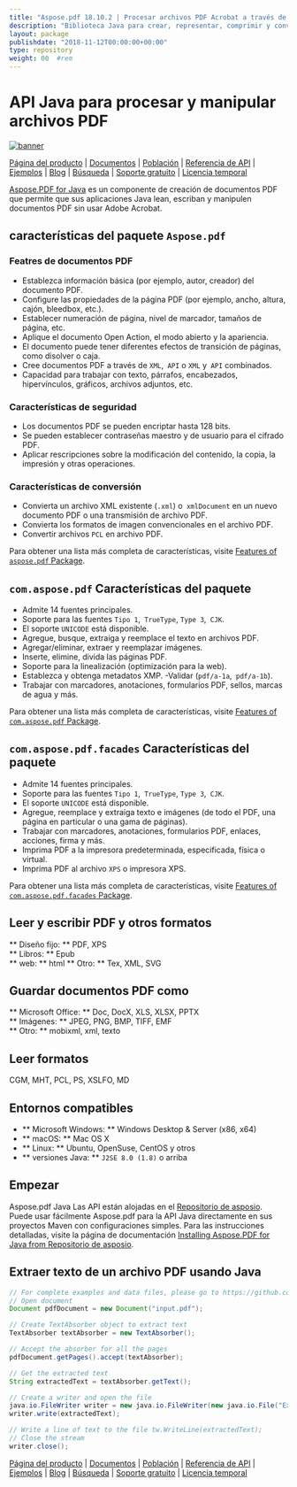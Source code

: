 ```yaml
---
title: "Aspose.pdf 18.10.2 | Procesar archivos PDF Acrobat a través de Java API" 
description: "Biblioteca Java para crear, representar, comprimir y convertir PDF. Admite fuentes personalizadas, JavaScript, gráficos, marcadores, imágenes, exportación, anotación, formularios e impresión." 
layout: package
publishdate: "2018-11-12T00:00:00+00:00"
type: repository
weight: 00	#rem
---
```


# API Java para procesar y manipular archivos PDF
[![banner](../aspose_pdf-for-java-banner.png)](./)

[Página del producto](https://products.aspose.com/pdf/java) | [Documentos](https://docs.aspose.com/pdf/java/) | [Población](https://products.aspose.app/pdf/family) | [Referencia de API](https://apireference.aspose.com/pdf/java) | [Ejemplos](https://github.com/aspose-pdf/Aspose.PDF-for-Java/tree/master/Ejemplos) | [Blog](https://blog.aspose.com/category/pdf/) | [Búsqueda](https://search.aspose.com/) | [Soporte gratuito](https://forum.aspose.com/c/pdf) | [Licencia temporal](https://purchase.aspose.com/temporary-license)

[Aspose.PDF for Java](https://products.aspose.com/pdf/java) es un componente de creación de documentos PDF que permite que sus aplicaciones Java lean, escriban y manipulen documentos PDF sin usar Adobe Acrobat.

## características del paquete `Aspose.pdf`

### Featres de documentos PDF
- Establezca información básica (por ejemplo, autor, creador) del documento PDF.
- Configure las propiedades de la página PDF (por ejemplo, ancho, altura, cajón, bleedbox, etc.).
- Establecer numeración de página, nivel de marcador, tamaños de página, etc.
- Aplique el documento Open Action, el modo abierto y la apariencia.
- El documento puede tener diferentes efectos de transición de páginas, como disolver o caja.
- Cree documentos PDF a través de `XML`,` API` o `XML` y` API` combinados.
- Capacidad para trabajar con texto, párrafos, encabezados, hipervínculos, gráficos, archivos adjuntos, etc.

### Características de seguridad
- Los documentos PDF se pueden encriptar hasta 128 bits.
- Se pueden establecer contraseñas maestro y de usuario para el cifrado PDF.
- Aplicar rescripciones sobre la modificación del contenido, la copia, la impresión y otras operaciones.

### Características de conversión
- Convierta un archivo XML existente (`.xml`) o` xmlDocument` en un nuevo documento PDF o una transmisión de archivo PDF.
- Convierta los formatos de imagen convencionales en el archivo PDF.
- Convertir archivos `PCL` en archivo PDF.

Para obtener una lista más completa de características, visite [Features of `aspose.pdf` Package](https://docs.aspose.com/pdf/java/features-of-aspose-pdf-package/).

## `com.aspose.pdf` Características del paquete
- Admite 14 fuentes principales.
- Soporte para las fuentes `Tipo 1`,` TrueType`, `Type 3`,` CJK`.
- El soporte `UNICODE` está disponible.
- Agregue, busque, extraiga y reemplace el texto en archivos PDF.
- Agregar/eliminar, extraer y reemplazar imágenes.
- Inserte, elimine, divida las páginas PDF.
- Soporte para la linealización (optimización para la web).
- Establezca y obtenga metadatos XMP.
-Validar (`pdf/a-1a`,` pdf/a-1b`).
- Trabajar con marcadores, anotaciones, formularios PDF, sellos, marcas de agua y más.

Para obtener una lista más completa de características, visite [Features of `com.aspose.pdf` Package](https://docs.aspose.com/pdf/java/features-of-com-aspose-pdf-package/).

## `com.aspose.pdf.facades` Características del paquete
- Admite 14 fuentes principales.
- Soporte para las fuentes `Tipo 1`,` TrueType`, `Type 3`,` CJK`.
- El soporte `UNICODE` está disponible.
- Agregue, reemplace y extraiga texto e imágenes (de todo el PDF, una página en particular o una gama de páginas).
- Trabajar con marcadores, anotaciones, formularios PDF, enlaces, acciones, firma y más.
- Imprima PDF a la impresora predeterminada, especificada, física o virtual.
- Imprima PDF al archivo `XPS` o impresora XPS.

Para obtener una lista más completa de características, visite [Features of `com.aspose.pdf.facades` Package](https://docs.aspose.com/pdf/java/features-of-com-aspose-pdf-facades-package/).

## Leer y escribir PDF y otros formatos
** Diseño fijo: ** PDF, XPS \
** Libros: ** Epub \
** web: ** html
** Otro: ** Tex, XML, SVG

## Guardar documentos PDF como
** Microsoft Office: ** Doc, DocX, XLS, XLSX, PPTX \
** Imágenes: ** JPEG, PNG, BMP, TIFF, EMF \
** Otro: ** mobixml, xml, texto

## Leer formatos
CGM, MHT, PCL, PS, XSLFO, MD

## Entornos compatibles
- ** Microsoft Windows: ** Windows Desktop & Server (x86, x64)
- ** macOS: ** Mac OS X
- ** Linux: ** Ubuntu, OpenSuse, CentOS y otros
- ** versiones Java: ** `J2SE 8.0 (1.8)` o arriba

## Empezar

Aspose.pdf Java Las API están alojadas en el [Repositorio de asposio](https://releases.aspose.com/pdf/java/). Puede usar fácilmente Aspose.pdf para la API Java directamente en sus proyectos Maven con configuraciones simples. Para las instrucciones detalladas, visite la página de documentación [Installing Aspose.PDF for Java from Repositorio de asposio](https://docs.aspose.com/pdf/java/installation/).

## Extraer texto de un archivo PDF usando Java

```java
// For complete examples and data files, please go to https://github.com/aspose-pdf/Aspose.Pdf-for-Java
// Open document
Document pdfDocument = new Document("input.pdf");

// Create TextAbsorber object to extract text
TextAbsorber textAbsorber = new TextAbsorber();

// Accept the absorber for all the pages
pdfDocument.getPages().accept(textAbsorber);

// Get the extracted text
String extractedText = textAbsorber.getText();

// Create a writer and open the file
java.io.FileWriter writer = new java.io.FileWriter(new java.io.File("Extracted_text.txt"));
writer.write(extractedText);

// Write a line of text to the file tw.WriteLine(extractedText);
// Close the stream
writer.close();
```

[Página del producto](https://products.aspose.com/pdf/java) | [Documentos](https://docs.aspose.com/pdf/java/) | [Población](https://products.aspose.app/pdf/family) | [Referencia de API](https://apireference.aspose.com/pdf/java) | [Ejemplos](https://github.com/aspose-pdf/Aspose.PDF-for-Java/tree/master/Ejemplos) | [Blog](https://blog.aspose.com/category/pdf/) | [Búsqueda](https://search.aspose.com/) | [Soporte gratuito](https://forum.aspose.com/c/pdf) | [Licencia temporal](https://purchase.aspose.com/temporary-license)
